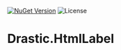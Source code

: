 [![NuGet Version](https://img.shields.io/nuget/v/Drastic.HtmlLabel.svg)](https://www.nuget.org/packages/Drastic.HtmlLabel/) ![License](https://img.shields.io/badge/License-MIT-blue.svg)

# Drastic.HtmlLabel